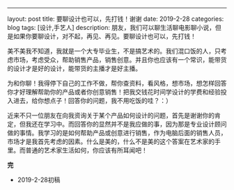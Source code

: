 ---
layout: post
title: 要聊设计也可以，先打钱！谢谢
date: 2019-2-28
categories: blog
tags: [设计,手艺人]
description: 朋友，我们可以聊生活聊电影聊小说，但是如果你要聊设计，对不起，再见、再见。要聊设计也可以，先打钱！

美不美我不知道，我就是一个大专毕业生，不是搞艺术的。我们混口饭的人，只考虑市场，考虑受众，帮助销售产品，销售创意。并且你也应该有一个常识，能带货的设计才是好的设计，能带货的主播才是好主播。

为和你聊！我得停下自己的工作不做，帮你查资料，看风格，想市场，想怎样回答你才好理解帮助你的产品或者你创意销售！把我交钱花时间学设计的学费和经验投入进去，给你想点子！回答你的问题，我不用吃饭的哇？：）

近来不只一位朋友在向我资询关于某个产品如何设计的问题，首先是谢谢你的肯定，但我还在学习中。而回答你的显然并不是我应做的事，因为那是专业设计顾问做的事情。我学习的是如何帮助产品或创意进行销售，作为电脑后面的销售人员，市场才是我首先考虑的因素。什么是美的，什么不是美的这个答案在艺术家的手里。而普通的艺术家生活如何，你应该有所耳闻吧！

**完**

- 2019-2-28初稿
